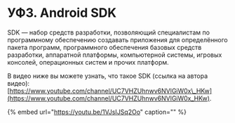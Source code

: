 # УФ3. Android SDK

SDK — набор средств разработки, позволяющий специалистам по программному обеспечению создавать приложения для определённого пакета программ, программного обеспечения базовых средств разработки, аппаратной платформы, компьютерной системы, игровых консолей, операционных систем и прочих платформ.

В видео ниже вы можете узнать, что такое SDK \(ссылка на автора видео\): [https://www.youtube.com/channel/UC7VHZUhnwv6NVlGiW0x\_HKw](https://www.youtube.com/channel/UC7VHZUhnwv6NVlGiW0x_HKw).

{% embed url="https://youtu.be/1VJsIJSq2Oo" caption="" %}

